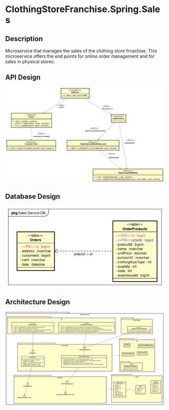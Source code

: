 # ClothingStoreFranchise.Spring.Sales

**Description**
----------------

Microservice that manages the sales of the clothing store frnachise. This microservice offers the end points for online order management and for sales in physical stores.

**API Design**
----------------

![apiDesign](https://github.com/ClothingStoreFranchise/ClothingStoreFranchise.Spring.Sales/blob/spanish/figures/salesApi.png)

**Database Design**
----------------

![databaseDesign](https://github.com/ClothingStoreFranchise/ClothingStoreFranchise.Spring.Sales/blob/spanish/figures/salesDB.png)

**Architecture Design**
----------------

![architectureDesign](https://github.com/ClothingStoreFranchise/ClothingStoreFranchise.Spring.Sales/blob/spanish/figures/SalesComponent.png)